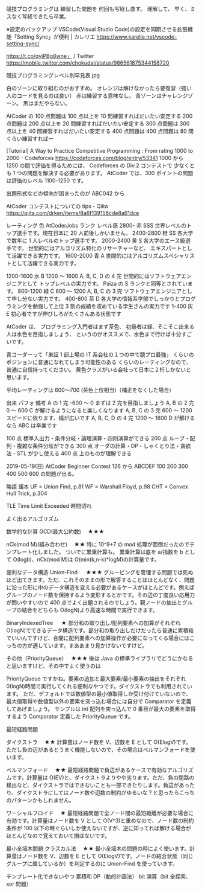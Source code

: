 競技プログラミングは
練習した問題を
何回も写経し直す。
理解して、
早く、ミスなく写経できたら卒業。

※設定のバックアップ
VSCode(Visual Studio Code)の設定を同期させる拡張機能「Setting Sync」が便利 | カレリエ
https://www.karelie.net/vscode-setting-sync/

https://t.co/qyiPBg8wne」 / Twitter
https://mobile.twitter.com/chokudai/status/986561875344158720

競技プログラミングレベル別早見表.jpg

白のゾーンに取り組むのがおすすめ。
オレンジは解けなかったら要復習（強い人のコードを見るのは良い）
赤は練習する意味なし。
青ゾーンはチャレンジゾーン。
黒はまだやらない。

AtCoder の
100 点問題は 100 点以上を 10 問練習すればだいたい安定する
200 点問題は 200 点以上を 20 問練習すればだいたい安定する
300 点問題は 300 点以上を 40 問練習すればだいたい安定する
400 点問題は 400 点問題は 80 問くらい練習すればー

[Tutorial] A Way to Practice Competitive Programming : From rating 1000 to 2000 - Codeforces
https://codeforces.com/blog/entry/53341
1000 から 1250 の間で評価を得るためには、
Codeforces の Div.2 コンテストで
少なくとも 1 つの問題を解決する必要があります。
AtCoder では、300 ポイントの問題は評価のレベル 1100-1250 です。

出題形式などの傾向が固まったのが ABC042 から

AtCoder コンテストについての tips - Qiita
https://qiita.com/drken/items/8a6f139158cde8a61dce

レーティング 色 AtCoderJobs ランク レベル感
2800- 赤 SSS 世界レベルのトップ選手です。現在日本に 20 人前後しかいません。
2400-2800 橙 SS 各大学で数年に 1 人レベルのトップ選手です。
2000-2400 黄 S 各大学のエース級選手です。
世間的にはアルゴリズム特化のリサーチャーなど、
エキスパートとして活躍できる実力です。
1600-2000 青 A 世間的にはアルゴリズムスペシャリストとして活躍できる実力です。

1200-1600 水 B 1200 ～ 1600 A, B, C, D の 4 完
世間的にはソフトウェアエンジニアとして
トップレベルの実力です。
Paiza の S ランクと同等とされています。
800-1200 緑 C 600 ～ 1200 A, B, C の 3 完
ソフトウェアエンジニアとして申し分ない実力です。
400-800 茶 D 各大学の情報系学部でしっかりとプログラミングを勉強して上位 3 割の成績を収めている学生さんの実力です
1-400 灰 E 初心者ですが伸びしろがたくさんある状態です

AtCoder は、
プログラミング入門者はまず茶色、
初級者は緑、そこそこ出来る人は水色を目指しましょう、
というのがオススメで、水色まで行けば十分すごいです。

青コーダーって「東証 1 部上場の IT 系会社の１つの中で競プロ最強」
くらいのポジションに普通になれてしまう可能性のある
くらいのレーティングなので、普通に自信持ってください。
黄色クラスがいる会社って日本に２桁しかないと思います。

平均レーティングは 600〜700 (茶色上位相当)（補正をなくした場合）

出来 パフォ 備考
A の 1 完 -600 ～ 0 まずは 2 完を目指しましょう
A, B の 2 完 0 ～ 600 C が解けるようになると楽しくなります
A, B, C の 3 完 600 ～ 1200 スピードに依ります、幅が広いです
A, B, C, D の 4 完 1200 ～ 1600 D が解けるなら ABC は卒業です

100 点 標準入出力・条件分岐・論理演算・四則演算ができる
200 点 ループ・配列・複雑な条件分岐ができる
300 点 オーダの計算・DP・しゃくとり法・貪欲法・STL が少し使える
400 点 上のものが理解できる

2019-05-19(日)
AtCoder Beginner Contest 126
から ABCDEF
100
200
300
400
500
600
の問題が出る。

略語
蟻本
UF = Union Find, p.81
WF = Warshall Floyd, p.98
CHT = Convex Hull Trick, p.304

TLE
Time Limit Exceeded
時間切れ

よく出るアルゴリズム

数学的な計算
GCD(最大公約数)　 ★★★

nCk(mod M)(組み合わせ)　 ★★
特に 10^9+7 の mod 処理が面倒だったのでテンプレート化しました。
ついでに累乗計算も。
累乗計算は底を a/指数を b として O(logb)、nCk(mod M)は O(min(k,n-k)\*logM)の計算量です。

便利なデータ構造
Union-Find 　 ★★★
グルーピングを管理する問題では死ぬほど出てきます。ただ、これそのままの形で解答することはほとんどなく、問題に沿った形に中のデータ構造を変える必要があるケースがほとんどです。例えばグループのノード数を保持するよう変形するとかです。その辺の丁度良い応用力が問いやすいので 400 点でよく出題されるのでしょう。親ノードの抽出とグループの結合をどちらも O(logN)より高速な時間で実行できます。

BinaryIndexedTree 　 ★
部分和の取り出し/配列要素への加算がそれぞれ O(logN)でできるデータ構造です。部分和の取り出しだけだったら普通に累積和でいいんですけど、合間に配列要素への加算操作が必要になってくる場合にはこっちの方が適しています。まああまり見かけないですけど。

その他（PriorityQueue）　 ★★★
後は Java の標準ライブラリでどうにかなると思いますけど、その中でよく使うのは

PriorityQueue
ですかね。要素の追加と最大要素/最小要素の抽出をそれぞれ 0(logN)時間で実行してくれる便利なやつです。ダイクストラでも利用されています。
ただ、デフォルトでは数値型の最小値取得しか受け付けていないので、最大値取得や数値型以外の要素を突っ込む場合には自分で Comparator を定義してあげましょう。
サンプルは int 配列を突っ込んで 0 番目が最大の要素を取得するよう Comparator 定義した PriorityQueue です。

最短経路問題

ダイクストラ　 ★★
計算量はノード数を V、辺数を E として O(ElogV)です。ただし負の辺があるとうまく機能しないので、その場合はベルマンフォードを使います。

ベルマンフォード　 ★★
最短経路問題で負辺があるケースで有効なアルゴリズムです。計算量は O(EV)と、ダイクストラよりやや劣ります。ただ、負の閉路の検出など、ダイクストラではできないことも一部できたりします。負辺があったり、ダイクストラにしてはノード数や辺数の制約がゆるいな？と思ったらこっちのパターンかもしれません。

ワーシャルフロイド　 ★
最短経路問題で全ノード間の最短距離が必要な場合に有効です。計算量はノード数を V として O(V^3)と重めなので、ノード数の制約条件が 100 以下の時ぐらいしか使えないですが、逆に知ってれば解ける場合がほとんどなので覚えておいて損はないです。

最小全域木問題
クラスカル法　 ★★
最小全域木の問題の時によく使います。計算量はノード数を V、辺数を E として O(ElogV)です。ノードの結合状態（同じグループに属しているか）を判定するのに Union-Find を使っています。

テンプレート化できないやつ
累積和
DP（動的計画法）
bit 演算（bit 全探索、xor 問題）
